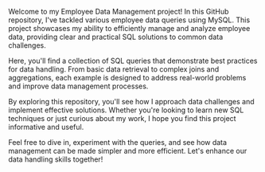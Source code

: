 Welcome to my Employee Data Management project! In this GitHub repository, I've tackled various employee data queries using MySQL. This project showcases my ability to efficiently manage and analyze employee data, providing clear and practical SQL solutions to common data challenges.

Here, you'll find a collection of SQL queries that demonstrate best practices for data handling. From basic data retrieval to complex joins and aggregations, each example is designed to address real-world problems and improve data management processes.

By exploring this repository, you'll see how I approach data challenges and implement effective solutions. Whether you're looking to learn new SQL techniques or just curious about my work, I hope you find this project informative and useful.

Feel free to dive in, experiment with the queries, and see how data management can be made simpler and more efficient. Let's enhance our data handling skills together!
